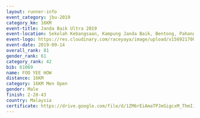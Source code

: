 ```yaml
---
layout: runner-info 
event_category: jbu-2019 
category_km: 16KM 
event-title: Janda Baik Ultra 2019  
event-location: Sekolah Kebangsaan, Kampung Janda Baik, Bentong, Pahang, Malaysia 
event-logo: https://res.cloudinary.com/raceyaya/image/upload/v1569217009/logo/janda-baik_vch1pc.jpg 
event-date: 2019-09-14 
overall_rank: 81
gender_rank: 61
category_rank: 42
bib: 61069
name: FOO YEE HOW
distance: 16KM
category: 16KM Men Open
gender: Male
finish: 2-28-43
country: Malaysia
certificate: https://drive.google.com/file/d/1ZM6rEiAmaTPJmSigcxM_ThmIixRNfjAW/view?usp=sharing
---
```

